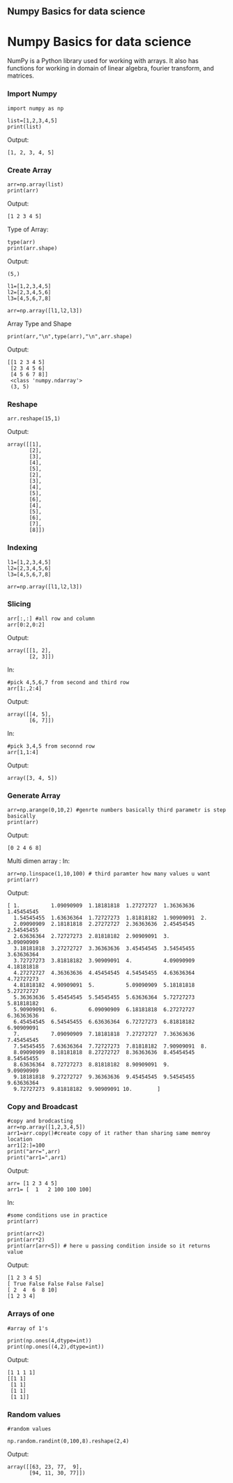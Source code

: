 ## Numpy Basics for data science

# Numpy Basics for data science

NumPy is a Python library used for working with arrays. It also has functions for working in domain of linear algebra, fourier transform, and matrices.

### Import Numpy

```
import numpy as np
```

```
list=[1,2,3,4,5]
print(list)
```

Output:

```
[1, 2, 3, 4, 5]
```

### Create Array

```
arr=np.array(list)
print(arr)
```

Output:

```
[1 2 3 4 5]
```

Type of Array:

```
type(arr)
print(arr.shape)
```

Output:

```
(5,)
```

```
l1=[1,2,3,4,5]
l2=[2,3,4,5,6]
l3=[4,5,6,7,8]

arr=np.array([l1,l2,l3])
```

Array Type and Shape

```
print(arr,"\n",type(arr),"\n",arr.shape)
```

Output:

```
[[1 2 3 4 5]
 [2 3 4 5 6]
 [4 5 6 7 8]] 
 <class 'numpy.ndarray'> 
 (3, 5)
```

### Reshape

```
arr.reshape(15,1)
```

Output:

```
array([[1],
       [2],
       [3],
       [4],
       [5],
       [2],
       [3],
       [4],
       [5],
       [6],
       [4],
       [5],
       [6],
       [7],
       [8]])
```

### Indexing

```
l1=[1,2,3,4,5]
l2=[2,3,4,5,6]
l3=[4,5,6,7,8]

arr=np.array([l1,l2,l3])
```

### Slicing

```
arr[:,:] #all row and column
arr[0:2,0:2]
```

Output:

```
array([[1, 2],
       [2, 3]])
```

In:

```
#pick 4,5,6,7 from second and third row
arr[1:,2:4]
```

Output:

```
array([[4, 5],
       [6, 7]])
```

In:

```
#pick 3,4,5 from seconnd row
arr[1,1:4]
```

Output:

```
array([3, 4, 5])
```

### Generate Array

```
arr=np.arange(0,10,2) #genrte numbers basically third parametr is step basically
print(arr)
```

Output:

```
[0 2 4 6 8]
```

Multi dimen array : In:

```
arr=np.linspace(1,10,100) # third paramter how many values u want
print(arr)
```

Output:

```
[ 1.          1.09090909  1.18181818  1.27272727  1.36363636  1.45454545
  1.54545455  1.63636364  1.72727273  1.81818182  1.90909091  2.
  2.09090909  2.18181818  2.27272727  2.36363636  2.45454545  2.54545455
  2.63636364  2.72727273  2.81818182  2.90909091  3.          3.09090909
  3.18181818  3.27272727  3.36363636  3.45454545  3.54545455  3.63636364
  3.72727273  3.81818182  3.90909091  4.          4.09090909  4.18181818
  4.27272727  4.36363636  4.45454545  4.54545455  4.63636364  4.72727273
  4.81818182  4.90909091  5.          5.09090909  5.18181818  5.27272727
  5.36363636  5.45454545  5.54545455  5.63636364  5.72727273  5.81818182
  5.90909091  6.          6.09090909  6.18181818  6.27272727  6.36363636
  6.45454545  6.54545455  6.63636364  6.72727273  6.81818182  6.90909091
  7.          7.09090909  7.18181818  7.27272727  7.36363636  7.45454545
  7.54545455  7.63636364  7.72727273  7.81818182  7.90909091  8.
  8.09090909  8.18181818  8.27272727  8.36363636  8.45454545  8.54545455
  8.63636364  8.72727273  8.81818182  8.90909091  9.          9.09090909
  9.18181818  9.27272727  9.36363636  9.45454545  9.54545455  9.63636364
  9.72727273  9.81818182  9.90909091 10.        ]
```

### Copy and Broadcast

```
#copy and brodcasting
arr=np.array([1,2,3,4,5])
arr1=arr.copy()#create copy of it rather than sharing same memroy location 
arr1[2:]=100
print("arr=",arr)
print("arr1=",arr1)
```

Output:

```
arr= [1 2 3 4 5]
arr1= [  1   2 100 100 100]
```

In:

```
#some conditions use in practice
print(arr)

print(arr<2)
print(arr*2)
print(arr[arr<5]) # here u passing condition inside so it returns value
```

Output:

```
[1 2 3 4 5]
[ True False False False False]
[ 2  4  6  8 10]
[1 2 3 4]
```

### Arrays of one

```
#array of 1's

print(np.ones(4,dtype=int))
print(np.ones((4,2),dtype=int))

```

Output:

```
[1 1 1 1]
[[1 1]
 [1 1]
 [1 1]
 [1 1]]
```

###  Random values

```
#random values

np.random.randint(0,100,8).reshape(2,4)
```

Output:

```
array([[63, 23, 77,  9],
       [94, 11, 30, 77]])
```

